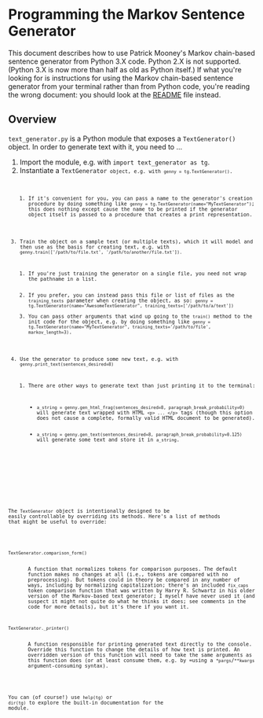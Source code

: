 Programming the Markov Sentence Generator
=========================================

This document describes how to use Patrick Mooney's Markov chain-based sentence generator from Python 3.X code. Python 2.X is not supported. (Python 3.X is now more than half as old as Python itself.) If what you're looking for is instructions for using the Markov chain-based sentence generator from your terminal rather than from Python code, you're reading the wrong document: you should look at the <a rel="me author" href="https://github.com/patrick-brian-mooney/markov-sentence-generator/blob/master/README.md">README</a> file instead.

Overview
--------

`text_generator.py` is a Python module that exposes a `TextGenerator()` object. In order to generate text with it, you need to ...

<ol>
<li>Import the module, e.g. with <code>import text_generator as tg</code>.</li>
<li>Instantiate a <code>TextGenerator<code> object, e.g. with <code>genny = tg.TextGenerator()</code>.
  <ol>
    <li>If it's convenient for you, you can pass a name to the generator's creation procedure by doing something like <code>genny = tg.TextGenerator(name="MyTextGenerator")</code>; this does nothing except cause the name to be printed if the generator object itself is passed to a procedure that creates a print representation.</li>
  </ol>
</li>
<li>Train the object on a sample text (or multiple texts), which it will model and then use as the basis for creating text, e.g. with <code>genny.train(['/path/to/file.txt', '/path/to/another/file.txt']).</code>
  <ol>
    <li>If you're just training the generator on a single file, you need not wrap the pathname in a list.</li>
    <li>If you prefer, you can instead pass this file or list of files as the <code>training_texts</code> parameter when creating the object, as so: <code>genny = tg.TextGenerator(name="AwesomeTextGenerator", training_texts=['/path/to/a/text'])</code>
    <li>You can pass other arguments that wind up going to the <code>train()</code> method to the init code for the object, e.g. by doing something like <code>genny = tg.TextGenerator(name="MyTextGenerator", training_texts='/path/to/file', markov_length=3)</code>.</li>
  </ol>
</li>
<li>Use the generator to produce some new text, e.g. with <code>genny.print_text(sentences_desired=8)</code>
  <ol>
    <li>There are other ways to generate text than just printing it to the terminal:
      <ul>
        <li><code>a_string = genny.gen_html_frag(sentences_desired=8, paragraph_break_probability=0)</code> will generate text wrapped with HTML <code>&lt;p&gt; ... &lt/p&gt;</code> tags (though this option does not cause a complete, formally valid HTML document to be generated).</li>
        <li><code>a_string = genny.gen_text(sentences_desired=8, paragraph_break_probability=0.125)</code> will generate some text and store it in <code>a_string</code>.</li>
      </ul>
    </li>
  </ol>
</li>
</ol>

The `TextGenerator` object is intentionally designed to be easily controllable by overriding its methods. Here's a list of methods that might be useful to override:

<dl>
  <dt><code>TextGenerator.comparison_form()</code></dt>
  <dd>A function that normalizes tokens for comparison purposes. The default function makes no changes at all (i.e., tokens are compared with no preprocessing). But tokens could in theory be compared in any number of ways, including by normalizing capitalization; there's an included <code>fix_caps</code> token comparison function that was written by Harry R. Schwartz in his older version of the Markov-based text generator; I myself have never used it (and suspect it might not quite do what he thinks it does; see comments in the code for more details), but it's there if you want it.</dd>
  
  <dt><code>TextGenerator._printer()</code></dt>
  <dd>A function responsible for printing generated text directly to the console. Override this function to change the details of how text is printed. An overridden version of this function will need to take the same arguments as this function does (or at least consume them, e.g. by =using a <code>*pargs</code>/<code>**kwargs</code> argument-consuming syntax).</dd>
</dl>
  
You can (of course!) use `help(tg)` or `dir(tg)` to explore the built-in documentation for the module.
